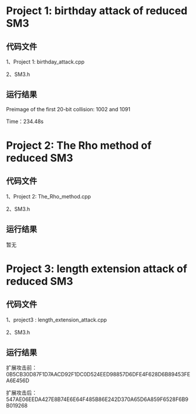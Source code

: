 # Project 1: birthday attack of reduced SM3
## 代码文件
1、Project 1: birthday_attack.cpp 

2、SM3.h
## 运行结果
Preimage of the first 20-bit collision: 1002 and 1091

Time：234.48s

# Project 2: The Rho method of reduced SM3
## 代码文件
1、Project 2: The_Rho_method.cpp

2、SM3.h
## 运行结果
暂无

# Project 3: length extension attack of reduced SM3
## 代码文件
1、project3 : length_extension_attack.cpp

2、SM3.h
## 运行结果
扩展攻击前：0B5CB30D87F1D7AACD92F1DC0D524EED98857D6DFE4F628D6B89453FEA6E456D

扩展攻击后：547AE06EEDA427E8B74E6E64F485B86E242D370A65D6A859F6528F6B9B019268

